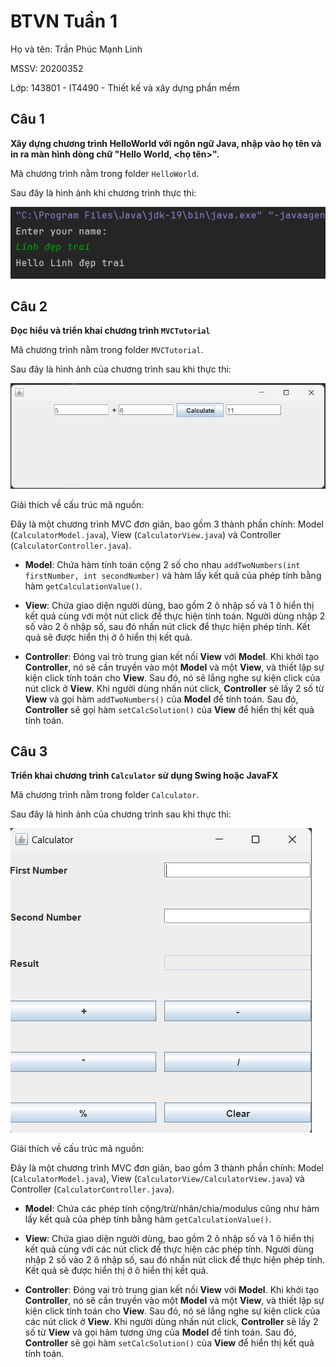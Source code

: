 # BTVN Tuần 1

Họ và tên: Trần Phúc Mạnh Linh

MSSV: 20200352

Lớp: 143801 - IT4490 - Thiết kế và xây dựng phần mềm

## Câu 1

**Xây dựng chương trình HelloWorld với ngôn ngữ Java, nhập vào họ tên và in ra màn hình dòng chữ "Hello World, <họ tên>".**

Mã chương trình nằm trong folder `HelloWorld`.

Sau đây là hình ảnh khi chương trình thực thi:

![Chương trình HelloWorld](image.png)

## Câu 2

**Đọc hiểu và triển khai chương trình `MVCTutorial`**

Mã chương trình nằm trong folder `MVCTutorial`.

Sau đây là hình ảnh của chương trình sau khi thực thi:

![Chương trình MVCTutorial](image-1.png)

Giải thích về cấu trúc mã nguồn:

Đây là một chương trình MVC đơn giản, bao gồm 3 thành phần chính: Model (`CalculatorModel.java`), View (`CalculatorView.java`) và Controller (`CalculatorController.java`).

- **Model**: Chứa hàm tính toán cộng 2 số cho nhau `addTwoNumbers(int firstNumber, int secondNumber)` và hàm lấy kết quả của phép tính bằng hàm `getCalculationValue()`.

- **View**: Chứa giao diện người dùng, bao gồm 2 ô nhập số và 1 ô hiển thị kết quả cùng với một nút click để thực hiện tính toán. Người dùng nhập 2 số vào 2 ô nhập số, sau đó nhấn nút click để thực hiện phép tính. Kết quả sẽ được hiển thị ở ô hiển thị kết quả.

- **Controller**: Đóng vai trò trung gian kết nối **View** với **Model**. Khi khởi tạo **Controller**, nó sẽ cần truyền vào một **Model** và một **View**, và thiết lập sự kiện click tính toán cho **View**. Sau đó, nó sẽ lắng nghe sự kiện click của nút click ở **View**. Khi người dùng nhấn nút click, **Controller** sẽ lấy 2 số từ **View** và gọi hàm `addTwoNumbers()` của **Model** để tính toán. Sau đó, **Controller** sẽ gọi hàm `setCalcSolution()` của **View** để hiển thị kết quả tính toán.

## Câu 3

**Triển khai chương trình `Calculator` sử dụng Swing hoặc JavaFX**

Mã chương trình nằm trong folder `Calculator`.

Sau đây là hình ảnh của chương trình sau khi thực thi:

![Chương trình Calculator](image-2.png)

Giải thích về cấu trúc mã nguồn:

Đây là một chương trình MVC đơn giản, bao gồm 3 thành phần chính: Model (`CalculatorModel.java`), View (`CalculatorView/CalculatorView.java`) và Controller (`CalculatorController.java`).

- **Model**: Chứa các phép tính cộng/trừ/nhân/chia/modulus cũng như hàm lấy kết quả của phép tính bằng hàm `getCalculationValue()`.

- **View**: Chứa giao diện người dùng, bao gồm 2 ô nhập số và 1 ô hiển thị kết quả cùng với các nút click để thực hiện các phép tính. Người dùng nhập 2 số vào 2 ô nhập số, sau đó nhấn nút click để thực hiện phép tính. Kết quả sẽ được hiển thị ở ô hiển thị kết quả.

- **Controller**: Đóng vai trò trung gian kết nối **View** với **Model**. Khi khởi tạo **Controller**, nó sẽ cần truyền vào một **Model** và một **View**, và thiết lập sự kiện click tính toán cho **View**. Sau đó, nó sẽ lắng nghe sự kiện click của các nút click ở **View**. Khi người dùng nhấn nút click, **Controller** sẽ lấy 2 số từ **View** và gọi hàm tương ứng của **Model** để tính toán. Sau đó, **Controller** sẽ gọi hàm `setCalcSolution()` của **View** để hiển thị kết quả tính toán.
